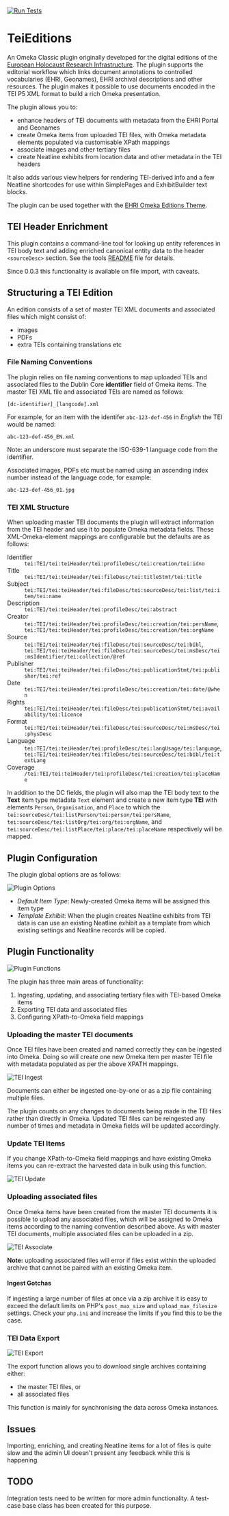 [![Run Tests](https://github.com/EHRI/TeiEditions/actions/workflows/ci.yml/badge.svg)](https://github.com/EHRI/TeiEditions/actions/workflows/ci.yml)

TeiEditions
===========

An Omeka Classic plugin originally developed for the digital editions of the [European Holocaust Research Infrastructure](https://ehri-project.eu/). The plugin supports the editorial workflow which links document annotations to controlled vocabularies (EHRI, Geonames), EHRI archival descriptions and other resources. The plugin makes it possible to use documents encoded in the TEI P5 XML format to build a rich Omeka presentation.

The plugin allows you to:

 - enhance headers of TEI documents with metadata from the EHRI Portal and Geonames
 - create Omeka items from uploaded TEI files, with Omeka metadata elements populated via customisable XPath mappings
 - associate images and other tertiary files
 - create Neatline exhibits from location data and other metadata in the TEI headers

It also adds various view helpers for rendering TEI-derived info and a few Neatline
shortcodes for use within SimplePages and ExhibitBuilder text blocks.

The plugin can be used together with the [EHRI Omeka Editions Theme](https://github.com/EHRI/ehri-editions-theme).

TEI Header Enrichment
---------------------

This plugin contains a command-line tool for looking up entity references in TEI body text and 
adding enriched canonical entity data to the header `<sourceDesc>` section. See the tools 
[README](tools/README.md) file for details.

Since 0.0.3 this functionality is available on file import, with caveats.


Structuring a TEI Edition
-------------------------

An edition consists of a set of master TEI XML documents and associated files which might consist of:

 - images
 - PDFs
 - extra TEIs containing translations etc
 
### File Naming Conventions

The plugin relies on file naming conventions to map uploaded TEIs and associated files to the Dublin Core
__identifier__ field of Omeka items. The master TEI XML file and associated TEIs are named as follows:

    [dc-identifier]_[langcode].xml
    
For example, for an item with the identifer `abc-123-def-456` in *English* the TEI would be named:

    abc-123-def-456_EN.xml
    
Note: an underscore must separate the ISO-639-1 language code from the identifier.
    
Associated images, PDFs etc must be named using an ascending index number instead of the language code,
for example:

    abc-123-def-456_01.jpg
    
### TEI XML Structure

When uploading master TEI documents the plugin will extract information from the TEI header and use it to 
populate Omeka metadata fields. These XML-Omeka-element mappings are configurable but the defaults are as
follows:

<dl>
    <dt>Identifier</dt>
    <dd><code>tei:TEI/tei:teiHeader/tei:profileDesc/tei:creation/tei:idno</code></dd>
    <dt>Title</dt> 
    <dd><code>tei:TEI/tei:teiHeader/tei:fileDesc/tei:titleStmt/tei:title</code><dd>
    <dt>Subject</dt> 
    <dd><code>tei:TEI/tei:teiHeader/tei:fileDesc/tei:sourceDesc/tei:list/tei:item/tei:name</code><dd>
    <dt>Description</dt> 
    <dd><code>tei:TEI/tei:teiHeader/tei:profileDesc/tei:abstract</code><dd>
    <dt>Creator</dt>
    <dd>
       <code>tei:TEI/tei:teiHeader/tei:profileDesc/tei:creation/tei:persName</code>,
       <code>tei:TEI/tei:teiHeader/tei:profileDesc/tei:creation/tei:orgName</code>
    </dd>
    <dt>Source</dt>
    <dd>
       <code>tei:TEI/tei:teiHeader/tei:fileDesc/tei:sourceDesc/tei:bibl</code>, 
       <code>tei:TEI/tei:teiHeader/tei:fileDesc/tei:sourceDesc/tei:msDesc/tei:msIdentifier/tei:collection/@ref</code>
    </dd>
    <dt>Publisher</dt> 
    <dd><code>tei:TEI/tei:teiHeader/tei:fileDesc/tei:publicationStmt/tei:publisher/tei:ref</code><dd>
    <dt>Date</dt> 
    <dd><code>tei:TEI/tei:teiHeader/tei:profileDesc/tei:creation/tei:date/@when</code><dd>
    <dt>Rights</dt> 
    <dd><code>tei:TEI/tei:teiHeader/tei:fileDesc/tei:publicationStmt/tei:availability/tei:licence</code><dd>
    <dt>Format</dt> 
    <dd><code>tei:TEI/tei:teiHeader/tei:fileDesc/tei:sourceDesc/tei:msDesc/tei:physDesc</code><dd>
    <dt>Language</dt>
    <dd>
        <code>tei:TEI/tei:teiHeader/tei:profileDesc/tei:langUsage/tei:language</code>,
        <code>tei:TEI/tei:teiHeader/tei:fileDesc/tei:sourceDesc/tei:bibl/tei:textLang</code>   
    </dd>
    <dt>Coverage</dt> 
    <dd><code>/tei:TEI/tei:teiHeader/tei:profileDesc/tei:creation/tei:placeName<dd></code>
</dl>


In addition to the DC fields, the plugin will also map the TEI body text to the **Text** item type
metadata `Text` element and create a new item type **TEI** with elements `Person`, `Organisation`, and `Place`
to which the `tei:sourceDesc/tei:listPerson/tei:person/tei:persName`, 
`tei:sourceDesc/tei:listOrg/tei:org/tei:orgName`, and 
`tei:sourceDesc/tei:listPlace/tei:place/tei:placeName` respectively will be mapped.

Plugin Configuration
--------------------

The plugin global options are as follows:

![Plugin Options](plugin_opts.png)

 - *Default Item Type*: Newly-created Omeka items will be assigned this item type
 - *Template Exhibit*: When the plugin creates Neatline exhibits from TEI data is can use
 an existing Neatline exhibit as a template from which existing settings and Neatline records
 will be copied.

Plugin Functionality
--------------------

![Plugin Functions](plugin_functions.png)

The plugin has three main areas of functionality:

 1. Ingesting, updating, and associating tertiary files with TEI-based Omeka items
 2. Exporting TEI data and associated files
 3. Configuring XPath-to-Omeka field mappings

### Uploading the master TEI documents

Once TEI files have been created and named correctly they can be ingested into Omeka. Doing so will create
one new Omeka item per master TEI file with metadata populated as per the above XPATH mappings. 

![TEI Ingest](plugin_ingest.png)

Documents can either be ingested one-by-one or as a zip file containing multiple files.

The plugin counts on any changes to documents being made in the TEI files rather than directly 
in Omeka. Updated TEI files can be reingested any number of times and metadata in Omeka fields 
will be updated accordingly.

### Update TEI Items

If you change XPath-to-Omeka field mappings and have existing Omeka items you can re-extract the
harvested data in bulk using this function.

![TEI Update](plugin_update.png)

### Uploading associated files

Once Omeka items have been created from the master TEI documents it is possible to upload any associated
files, which will be assigned to Omeka items according to the naming convention described above. As with
master TEI documents, multiple associated files can be uploaded in a zip.

![TEI Associate](plugin_associate.png)

**Note:** uploading associated files will error if files exist within the uploaded archive that cannot be
paired with an existing Omeka item.

#### Ingest Gotchas

If ingesting a large number of files at once via a zip archive it is easy to exceed the default limits on
PHP's `post_max_size` and `upload_max_filesize` settings. Check your `php.ini` and increase the limits if 
you find this to be the case.  

### TEI Data Export

![TEI Export](plugin_archive.png)

The export function allows you to download single archives containing either:

 - the master TEI files, or
 - all associated files
 
This function is mainly for synchronising the data across Omeka instances.

## Issues

Importing, enriching, and creating Neatline items for a lot of files is quite slow
and the admin UI doesn't present any feedback while this is happening.

## TODO

Integration tests need to be written for more admin functionality. A test-case base
class has been created for this purpose.
